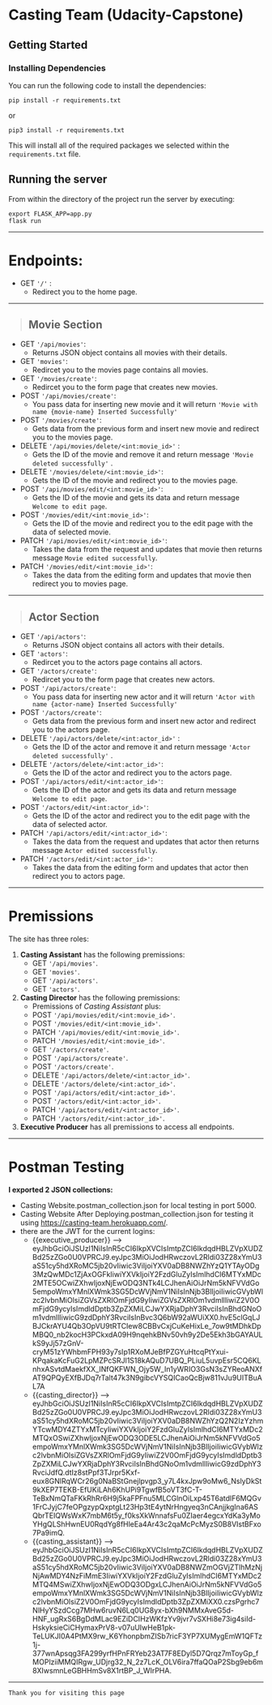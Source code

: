# Casting Team (Udacity-Capstone)
## Getting Started
### Installing Dependencies
You can run the following code to install the dependencies:

    pip install -r requirements.txt

or 

    pip3 install -r requirements.txt
   This will install all of the required packages we selected within the  `requirements.txt`  file.

## Running the server
From within the directory of the project run the server by executing:

    export FLASK_APP=app.py
    flask run

***

# Endpoints:


 - GET `'/'` :
	 - Redirect you to the home page.
---

> ## Movie Section

 
 - GET `'/api/movies'`:
	 - Returns JSON object contains all movies with their details.
 - GET `'movies'`:
	 - Redircet you to the movies page contains all movies.
 - GET `'/movies/create'`:
	 - Redircet you to the form page that creates new movies.
 - POST `'/api/movies/create'`: 
	 - You pass data for inserting new movie and it will return `'Movie with name {movie-name} Inserted Successfully'`
 - POST `'/movies/create'`:
	 -  Gets data from the previous form and insert new movie and redirect you to the movies page.
 - DELETE `'/api/movies/delete/<int:movie_id>'` :
	 - Gets the ID of the movie and remove it and return message `'Movie deleted successfully'` .
 - DELETE `'/movies/delete/<int:movie_id>'`:
	 - Gets the ID of the movie and redirect you to the movies page.
 - POST `'/api/movies/edit/<int:movie_id>'`:
	 - Gets the ID of the movie and gets its data and return message `Welcome to edit page`.
-  POST `'/movies/edit/<int:movie_id>'`:
	-  Gets the ID of the movie and redirect you to the edit page with the data of selected movie.
- PATCH `'/api/movies/edit/<int:movie_id>'`:
	- Takes the data from the request and updates that movie then returns message `Movie edited successfully`.
- PATCH `'/movies/edit/<int:movie_id>'`:
	- Takes the data from the editing form and updates that movie then redirect you to movies page. 
---
> ## Actor Section
- GET `'/api/actors'`:
	 - Returns JSON object contains all actors with their details.
 - GET `'actors'`:
	 - Redircet you to the actors page contains all actors.
 - GET `'/actors/create'`:
	 - Redircet you to the form page that creates new actors.
 - POST `'/api/actors/create'`: 
	 - You pass data for inserting new actor and it will return `'Actor with name {actor-name} Inserted Successfully'`
 - POST `'/actors/create'`:
	 -  Gets data from the previous form and insert new actor and redirect you to the actors page.
 - DELETE `'/api/actors/delete/<int:actor_id>'` :
	 - Gets the ID of the actor and remove it and return message `'Actor deleted successfully'` .
 - DELETE `'/actors/delete/<int:actor_id>'`:
	 - Gets the ID of the actor and redirect you to the actors page.
 - POST `'/api/actors/edit/<int:actor_id>'`:
	 - Gets the ID of the actor and gets its data and return message `Welcome to edit page`.
-  POST `'/actors/edit/<int:actor_id>'`:
	-  Gets the ID of the actor and redirect you to the edit page with the data of selected actor.
- PATCH `'/api/actors/edit/<int:actor_id>'`:
	- Takes the data from the request and updates that actor then returns message `Actor edited successfully`.
- PATCH `'/actors/edit/<int:actor_id>'`:
	- Takes the data from the editing form and updates that actor then redirect you to actors page. 
---

# Premissions
The site has three roles:

 1. **Casting Assistant** has the following premissions:
	 - GET `'/api/movies'`.
	 - GET `'movies'`.
	 - GET `'/api/actors'`.
	 - GET `'actors'`.
2. **Casting Director** has the following premissions:
	- Premissions of *Casting Assistant* plus:
	- POST `'/api/movies/edit/<int:movie_id>'`.
	-  POST `'/movies/edit/<int:movie_id>'`.
	- PATCH `'/api/movies/edit/<int:movie_id>'`.
	- PATCH `'/movies/edit/<int:movie_id>'`.
	- GET `'/actors/create'`.
	- POST `'/api/actors/create'`.
	- POST `'/actors/create'`.
	- DELETE `'/api/actors/delete/<int:actor_id>'`.
	- DELETE `'/actors/delete/<int:actor_id>'`.
	- POST `'/api/actors/edit/<int:actor_id>'`.
	-  POST `'/actors/edit/<int:actor_id>'`.
	- PATCH `'/api/actors/edit/<int:actor_id>'`.
	- PATCH `'/actors/edit/<int:actor_id>'`.
3. **Executive Producer** has all premissions to access all endpoints.
---

# Postman Testing
**I exported 2 JSON collections:**
- Casting Website.postman_collection.json for local testing in port 5000.
- Casting Website After Deploying.postman_collection.json for testing it using https://casting-team.herokuapp.com/.
- there are the JWT for the current logins:
	- {{executive_producer}} --> eyJhbGciOiJSUzI1NiIsInR5cCI6IkpXVCIsImtpZCI6IkdqdHBLZVpXUDZBd25zZGo0U0VPRCJ9.eyJpc3MiOiJodHRwczovL2Rldi03Z28xYmU3aS51cy5hdXRoMC5jb20vIiwic3ViIjoiYXV0aDB8NWZhYzQ1YTAyODg3MzQwMDc1ZjAxOGFkIiwiYXVkIjoiY2FzdGluZyIsImlhdCI6MTYxMDc2MTE5OCwiZXhwIjoxNjEwODQ3NTk4LCJhenAiOiJrNm5kNFVVdGo5empoWmxYMnlXWmk3SG5DcWVjNmV1NiIsInNjb3BlIjoiIiwicGVybWlzc2lvbnMiOlsiZGVsZXRlOmFjdG9yIiwiZGVsZXRlOm1vdmllIiwiZ2V0OmFjdG9ycyIsImdldDptb3ZpZXMiLCJwYXRjaDphY3RvciIsInBhdGNoOm1vdmllIiwicG9zdDphY3RvciIsInBvc3Q6bW92aWUiXX0.hvE5clGqLJBJCkrAYU4Qb3OpVU9tRTCIew8CBBvCxjCuKeHixLe_7ow9tMDhkDpMBQ0_nb2kocH3PCkxdA09H9nqehkBNv50vh9y2De5Ekh3bGAYAULkS9yJj57zGnV-cryM51zYWhbmFPH93y7sIp1RXoMJeBfPZGYuHtcqPtYxui-KPqakaKcFuG2LpMZPcSRJl1S18kAQuD7UBQ_PLiuL5uvpEsr5CQ6KLnhxASvtdMaekfXX_INfQKFWN_Ojy5W_In1yWRIO3GsN3sZYReoANXfAT9QPQyEXfBJDq7rTalt47k3N9gibcVYSQICaoQcBjw811vJu9UITBuAL7A
	- {{casting_director}} --> eyJhbGciOiJSUzI1NiIsInR5cCI6IkpXVCIsImtpZCI6IkdqdHBLZVpXUDZBd25zZGo0U0VPRCJ9.eyJpc3MiOiJodHRwczovL2Rldi03Z28xYmU3aS51cy5hdXRoMC5jb20vIiwic3ViIjoiYXV0aDB8NWZhYzQ2N2IzYzhmYTcwMDY4ZTYxMTcyIiwiYXVkIjoiY2FzdGluZyIsImlhdCI6MTYxMDc2MTQxOSwiZXhwIjoxNjEwODQ3ODE5LCJhenAiOiJrNm5kNFVVdGo5empoWmxYMnlXWmk3SG5DcWVjNmV1NiIsInNjb3BlIjoiIiwicGVybWlzc2lvbnMiOlsiZGVsZXRlOmFjdG9yIiwiZ2V0OmFjdG9ycyIsImdldDptb3ZpZXMiLCJwYXRjaDphY3RvciIsInBhdGNoOm1vdmllIiwicG9zdDphY3RvciJdfQ.dtIz8stPpf3TJrpr5Kxf-eux8GNlRqWCr26g0NaBStGnejlpvgp3_y7L4kxJpw9oMw6_NslyDkSt9kXEP7TEKB-EfUKiLAh6KhUPi9TgwfB5oVT3fC-T-TeBxNmQTaFKkRhRr6H9j5kaFPFnu5MLCGlnOiLxp45T6atdlF6MQGv1FrCJyjC7feOPgzypQxptgLt23Hp3tE4ytNrHngyeq3nCAnjjkgIna6ASQbrTEIQWsWxK7mbM6t5y_f0ksXkWnnafsFu0ZIaer4egcxYdKa3yMoYHgQLShHwnEU0RqdYg8fHleEa4Ar43c2qaMcPcMyzS0B8VIstBFxo7Pa9imQ.
	- {{casting_assistant}} --> eyJhbGciOiJSUzI1NiIsInR5cCI6IkpXVCIsImtpZCI6IkdqdHBLZVpXUDZBd25zZGo0U0VPRCJ9.eyJpc3MiOiJodHRwczovL2Rldi03Z28xYmU3aS51cy5hdXRoMC5jb20vIiwic3ViIjoiYXV0aDB8NWZmOGVjZTlhMzNjNjAwMDY4NzFiMmE3IiwiYXVkIjoiY2FzdGluZyIsImlhdCI6MTYxMDc2MTQ4MSwiZXhwIjoxNjEwODQ3ODgxLCJhenAiOiJrNm5kNFVVdGo5empoWmxYMnlXWmk3SG5DcWVjNmV1NiIsInNjb3BlIjoiIiwicGVybWlzc2lvbnMiOlsiZ2V0OmFjdG9ycyIsImdldDptb3ZpZXMiXX0.czsPgrhc7NlHyYSzdCcg7MHw6ruvN6Lq0UG8yx-bXh9NMMxAveG5d-HNF_ugRxS6BgDdMLac9EZiDCIHzWKfzYv9jvr7vSXHi8e73ig4siId-HskyksieCiCHymaxPrV8-v07uUIwHeB1pk-TeLUKJI0A4PtMX9rw_K6YhonpbmZISb7ricF3YP7XUMygEmW1QFTz1j-377wnApsqg3FA299yrfHPnFRYeb23AT7F8EDyl5D7Qrqz7mToyGp_fMOPlziiMMQIRgw_UDjrg32_N_2z7LcK_OLV6ira7ffaQOaP2Sbg9eb6m8XIwsmnLeGBHHmSv8X1rtBP_J_WIrPHA.
---
```Thank you for visiting this page``` 

